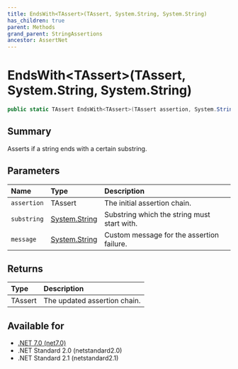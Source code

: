 ```yaml
---
title: EndsWith<TAssert>(TAssert, System.String, System.String)
has_children: true
parent: Methods
grand_parent: StringAssertions
ancestor: AssertNet
---
```

# EndsWith&lt;TAssert&gt;(TAssert, System.String, System.String)

```csharp
public static TAssert EndsWith<TAssert>(TAssert assertion, System.String substring, System.String message);
```

## Summary
Asserts if a string ends with a certain substring.

## Parameters
|Name|Type|Description|
|:-|:-|:-|
|`assertion`|TAssert|The initial assertion chain.|
|`substring`|[System.String](https://learn.microsoft.com/en-us/dotnet/api/system.string)|Substring which the string must start with.|
|`message`|[System.String](https://learn.microsoft.com/en-us/dotnet/api/system.string)|Custom message for the assertion failure.|

## Returns
|Type|Description|
|:-|:-|
|TAssert|The updated assertion chain.|

## Available for
- [.NET 7.0 (net7.0)](https://versionsof.net/core/7.0/)
- .NET Standard 2.0 (netstandard2.0)
- .NET Standard 2.1 (netstandard2.1)
